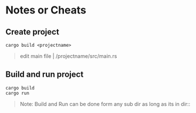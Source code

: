 # Notes or Cheats

## Create project
```
cargo build <projectname>
```
> edit main file 
| /projectname/src/main.rs

## Build and run project
```
cargo build
cargo run
```
> Note: Build and Run can be done form any sub dir as long as its in dir::<projectname>
